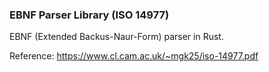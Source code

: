 ### EBNF Parser Library (ISO 14977)

EBNF (Extended Backus-Naur-Form) parser in Rust.

Reference: https://www.cl.cam.ac.uk/~mgk25/iso-14977.pdf
